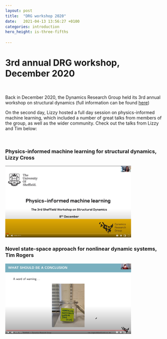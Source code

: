 ```yaml
---
layout: post
title:  "DRG workshop 2020"
date:   2021-04-13 13:56:27 +0100
categories: introduction
hero_height: is-three-fifths

---
```


# 3rd annual DRG workshop, December 2020

<br>

Back in December 2020, the Dynamics Research Group held its 3rd annual workshop on structural dynamics (full information can be found [here](https://lvv.ac.uk/lvv-events/Recordings-3rd-sheffield-workshop-on-structural-dynamics))

On the second day, Lizzy hosted a full day session on physics-informed machine learning, which included a number of great talks from members of the group, as well as the wider community. Check out the talks from Lizzy and Tim below:

<br>

### Physics-informed machine learning for structural dynamics, Lizzy Cross

[![](blog1_img.png)](https://drive.google.com/file/d/1wC8C4r_Br1f1MrtSSv7MQhMvLxpvO-tp/view)


### Novel state-space approach for nonlinear dynamic systems, Tim Rogers

[![](blog2_img.png)](https://drive.google.com/file/d/11z5oSW3tv07dIjnxeQ6u7j4lCo8VjyPc/view)




<!---

 You’ll find this post in your `_posts` directory. Go ahead and edit it and re-build the site to see your changes. You can rebuild the site in many different ways, but the most common way is to run `jekyll serve`, which launches a web server and auto-regenerates your site when a file is updated.

Jekyll requires blog post files to be named according to the following format:

`YEAR-MONTH-DAY-title.MARKUP`

Where `YEAR` is a four-digit number, `MONTH` and `DAY` are both two-digit numbers, and `MARKUP` is the file extension representing the format used in the file. After that, include the necessary front matter. Take a look at the source for this post to get an idea about how it works.

Jekyll also offers powerful support for code snippets:

{% highlight ruby %}
def print_hi(name)
  puts "Hi, #{name}"
end
print_hi('Tom')
#=> prints 'Hi, Tom' to STDOUT.
{% endhighlight %}

Check out the [Jekyll docs][jekyll-docs] for more info on how to get the most out of Jekyll. File all bugs/feature requests at [Jekyll’s GitHub repo][jekyll-gh]. If you have questions, you can ask them on [Jekyll Talk][jekyll-talk].

[jekyll-docs]: https://jekyllrb.com/docs/home
[jekyll-gh]:   https://github.com/jekyll/jekyll
[jekyll-talk]: https://talk.jekyllrb.com/
-->
